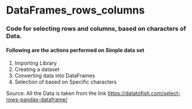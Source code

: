 # DataFrames_rows_columns

### Code for selecting rows and columns, based on characters of Data.

#### Following are the actions performed on Simple data set

1. Importing Library
2. Creating a dataset
3. Converting data into DataFrames
4. Selection of based on Specific characters


Source: All the Data is taken from the link <https://datatofish.com/select-rows-pandas-dataframe/>
